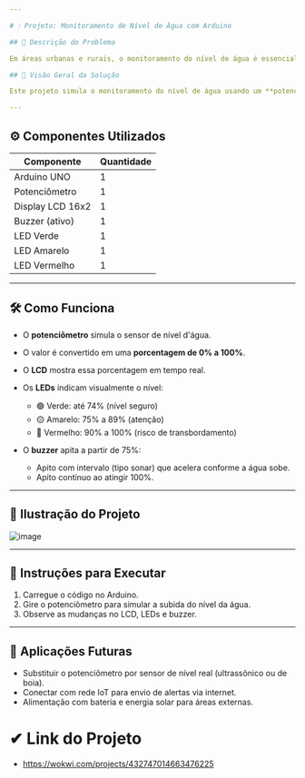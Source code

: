 ```yaml
---

# 💧 Projeto: Monitoramento de Nível de Água com Arduino

## 🧠 Descrição do Problema

Em áreas urbanas e rurais, o monitoramento do nível de água é essencial para evitar enchentes, detectar transbordamentos em reservatórios ou simplesmente acompanhar o consumo. Em situações críticas, é necessário um sistema simples, barato e eficiente que alerte sobre níveis elevados de água de forma visual e sonora.

## 🎯 Visão Geral da Solução

Este projeto simula o monitoramento do nível de água usando um **potenciômetro** (representando o sensor de nível), um **display LCD** para exibir a porcentagem do reservatório, um **buzzer** para alertas sonoros, e **3 LEDs** para indicação visual (verde, amarelo e vermelho).

---
```


## ⚙️ Componentes Utilizados

| Componente           | Quantidade |
| -------------------- | ---------- |
| Arduino UNO          | 1          |
| Potenciômetro        | 1          |
| Display LCD 16x2     | 1          |
| Buzzer (ativo)       | 1          |
| LED Verde            | 1          |
| LED Amarelo          | 1          |
| LED Vermelho         | 1          |

---

## 🛠️ Como Funciona

* O **potenciômetro** simula o sensor de nível d'água.
* O valor é convertido em uma **porcentagem de 0% a 100%**.
* O **LCD** mostra essa porcentagem em tempo real.
* Os **LEDs** indicam visualmente o nível:

  * 🟢 Verde: até 74% (nível seguro)
  * 🟡 Amarelo: 75% a 89% (atenção)
  * 🔴 Vermelho: 90% a 100% (risco de transbordamento)
* O **buzzer** apita a partir de 75%:

  * Apito com intervalo (tipo sonar) que acelera conforme a água sobe.
  * Apito contínuo ao atingir 100%.

---

## 📸 Ilustração do Projeto

![image](https://github.com/user-attachments/assets/53350c78-3f2d-40b8-a87f-ee0dd6028950)

---

## 🚀 Instruções para Executar

1. Carregue o código no Arduino.
2. Gire o potenciômetro para simular a subida do nível da água.
3. Observe as mudanças no LCD, LEDs e buzzer.

---

## 🧪 Aplicações Futuras

* Substituir o potenciômetro por sensor de nível real (ultrassônico ou de boia).
* Conectar com rede IoT para envio de alertas via internet.
* Alimentação com bateria e energia solar para áreas externas.

# ✔ Link do Projeto

* https://wokwi.com/projects/432747014663476225


